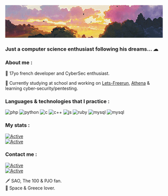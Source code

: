 <img src="https://github.com/4m4Sec/4m4Se/blob/main/readme-banner.gif">

### Just a computer science enthusiast following his dreams... ☁

### About me :
💨 17yo french developer and CyberSec enthusiast.

📌 Currently studying at school and working on <a href="https://github.com/Neptune-IT/Lets-Freerun">Lets-Freerun</a>, <a href="https://github.com/Neptune-IT/Athena">Athena</a> & learning cyber-security/pentesting.

### Languages & technologies that I practice :
<p align="left">
    <img src="https://github.com/jessestuart/js-devicon/blob/master/icons/php/php-original.svg" alt="php" width="50" height="50"/>  
    <img src="https://github.com/jessestuart/js-devicon/blob/master/icons/python/python-original.svg" alt="python" width="50" height="50"/>  
    <img src="https://github.com/jessestuart/js-devicon/blob/master/icons/c/c-original.svg" alt="c" width="50" height="50"/>  
    <img src="https://github.com/jessestuart/js-devicon/blob/master/icons/cplusplus/cplusplus-original.svg" alt="c++" width="50" height="50"/>  
    <img src="https://github.com/jessestuart/js-devicon/blob/master/icons/javascript/javascript-original.svg" alt="js" width="50" height="50"/>  
    <img src="https://github.com/jessestuart/js-devicon/blob/master/icons/ruby/ruby-original.svg" alt="ruby" width="50" height="50"/>  
    <img src="https://github.com/jessestuart/js-devicon/blob/master/icons/mysql/mysql-original-wordmark.svg" alt="mysql" width="50" height="50"/> 
    <img src="https://github.com/jessestuart/js-devicon/blob/master/icons/symfony/symfony-original.svg" alt="mysql" width="50" height="50"/>  
</p>

### My stats :
[![Active](https://github-readme-stats.vercel.app/api?username=4m4Sec&show_icons=true&theme=dark&count_private=true&hide=prs,issues)](https://www.github.com/Neptune-IT)  
[![Active](https://komarev.com/ghpvc/?username=neptune-it&color=FAC151)](https://www.github.com/4m4Sec)


### Contact me :
[![Active](https://img.shields.io/badge/Instagram-Click-pink?style=flat-square&logo=instagram)](https://www.instagram.com/_neptune_dev_)  
[![Active](https://img.shields.io/badge/Twitter-Click-cyan?style=flat-square&logo=twitter)](https://twitter.com/neptune_dev)

🗡 SAO, The 100 & PJO fan.  
🌌 Space & Greece lover.

